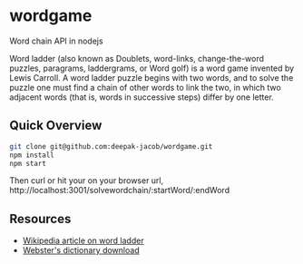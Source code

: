 # wordgame
Word chain API in nodejs

Word ladder (also known as Doublets, word-links, change-the-word puzzles, paragrams, laddergrams, or Word golf) is a word game invented by Lewis Carroll. A word ladder puzzle begins with two words, and to solve the puzzle one must find a chain of other words to link the two, in which two adjacent words (that is, words in successive steps) differ by one letter.

## Quick Overview

```sh
git clone git@github.com:deepak-jacob/wordgame.git
npm install
npm start
```

Then curl or hit your on your browser url,
http://localhost:3001/solvewordchain/:startWord/:endWord

## Resources

* [Wikipedia article on word ladder](https://en.wikipedia.org/wiki/Word_ladder)
* [Webster's dictionary download](http://www.puzzlers.org/pub/wordlists/web2.txt)
